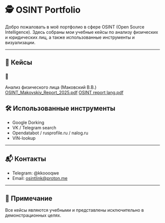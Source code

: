 # 🕵️ OSINT Portfolio 

Добро пожаловать в моё портфолио в сфере OSINT (Open Source Intelligence). Здесь собраны мои учебные кейсы по анализу физических и юридических лиц, а также использованные инструменты и визуализации.

---

## 📁 Кейсы

### 👤
Анализ физического лица (Маковский В.В.)
[OSINT_Makovskiy_Report_2025.pdf](https://github.com/user-attachments/files/20653316/OSINT_Makovskiy_Report_2025.pdf)
[OSINT report lang.pdf](https://github.com/user-attachments/files/20653314/OSINT.report.lang.pdf)

## 🛠 Использованные инструменты

- Google Dorking
- VK / Telegram search
- Opendatabot / rusprofile.ru / nalog.ru
- VIN-lookup


---

## 📬 Контакты

- Telegram: @kkoooqwe
- Email: osintlink@proton.me

---

## 📌 Примечание

Все кейсы являются учебными и представлены исключительно в демонстрационных целях.
